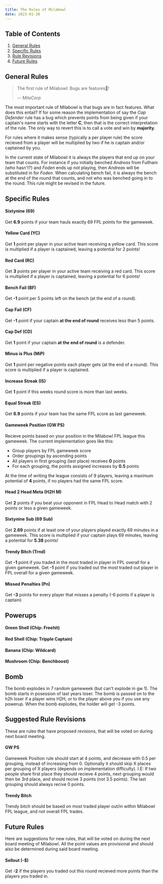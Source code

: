 ```yaml
---
title: The Rules of Milabowl
date: 2023-01-30
---
```

## Table of Contents
1. [General Rules](#general-rules)
2. [Specific Rules](#specific-rules)
3. [Rule Revisions](#suggested-rule-revisions)
4. [Future Rules](#future-rules)
    
## General Rules

> The first rule of Milabowl: Bugs are features🐛!
>
> -- <cite>MilaCorp</cite>

The most important rule of Milabowl is that bugs are in fact features.
What does this entail? If for some reason the implementation of say the 
_Cap Defender_ rule has a bug which prevents points from being given
if your captain's name starts with the letter **C**, then that is the
correct interpretation of the rule. The only way to revert this is to
call a vote and win by **majority**.

For rules where it makes sense (typically a per player rule) the score 
recieved from a player will be multiplied by two if he is captain and/or 
captained by you.

In the current state of Milabowl it is always the players that end up
on your team that counts. For instance if you initially benched _Andreas_
from Fullham (who hasn't?) and _Foden_ ends up not playing, then _Andreas_
will be substituted in for _Foden_. When calculating bench fail, it is
always the bench at the end of the round that counts, and not who was 
benched going in to the round. This rule might be revised in the future.

## Specific Rules

#### Sixtynine (69)
Get **6.9** points if your team hauls exactly 69 FPL points for the gameweek.

#### Yellow Card (YC)
Get **1** point per player in your active team receiving a yellow card.
This score is multiplied if a player is captained, leaving a potential
for 2 points!

#### Red Card (RC)
Get **3** points per player in your active team receiving a red card.
This score is multiplied if a player is captained, leaving a potential
for 6 points!

#### Bench Fail (BF)
Get **-1** point per 5 points left on the bench (at the end of a round).

#### Cap Fail (CF)
Get **-1** point if your captain __at the end of round__ receives less
than 5 points.

#### Cap Def (CD)
Get **1** point if your captain __at the end of round__ is a defender.

#### Minus is Plus (MiP)
Get **1** point per negative points each player gets (at the end of a round).
This score is multiplied if a player is captained.

#### Increase Streak (IS)
Get **1** point if this weeks round score is more than last weeks.

#### Equal Streak (ES)
Get **6.9** points if your team has the same FPL score as last gameweek.

#### Gameweek Position (GW PS)
Recieve points based on your position in the Milabowl FPL league this gameweek.
The current implementation goes like this:
- Group players by FPL gameweek score
- Order groupings by ascending points
- All players in first grouping (last place) receives **0** points
- For each grouping, the points assigned increases by **0.5** points
 
At the time of writing the league consists of 9 players, leaving a maximum
potential of **4** points, if no players had the same FPL score.

#### Head 2 Head Meta (H2H M)
Get **2** points if you beat your opponent in FPL Head to Head match with
2 points or less a given gameweek.

#### Sixtynine Sub (69 Sub)
Get **2.69** points if at least one of your players played exactly 69 minutes
in a gameweek. This score is multiplied if your captain plays 69 minutes, 
leaving a potential for **5.38** points!

#### Trendy Bitch (Trnd)
Get **-1** point if you traded in the most traded in player in FPL overall 
for a given gameweek. Get **-1** point if you traded out the most traded out 
player in FPL overall for a given gameweek.

#### Missed Penalties (Pn)
Get **-3** points for every player that misses a penalty (-6 points if a player
is captain)

## Powerups

#### Green Shell (Chip: Freehit)

#### Red Shell (Chip: Tripple Captain)

#### Banana (Chip: Wildcard)

#### Mushroom (Chip: Benchboost)

## Bomb
The bomb explodes in 7 random gameweek (but can't explode in gw 1). The bomb 
starts in posession of last years loser. The bomb is passed on to the h2h loser
if a player wins H2H, or to the player above you if you use any powerup. When
the bomb explodes, the holder will get -3 points.

## Suggested Rule Revisions
These are rules that have proposed revisions, that will be voted on during 
next board meeting.

#### GW PS 
Gameweek Position rule should start at 4 points, and decrease with 0.5 per 
grouping, instead of increasing from 0. Optionally it should skip X places
per grouping of X players (depends on implementation difficulty). I.E: If
two people share first place they should recieve 4 points, next grouping 
would then be 3rd place, and should recive 3 points (not 3.5 points). The
last grouping should always recive 0 points.

#### Trendy Bitch
Trendy bitch should be based on most traded player out/in within Milabowl 
FPL league, and not overall FPL trades.

## Future Rules
Here are suggestions for new rules, that will be voted on during the next 
board meeting of Milabowl. All the point values are provisional and should
also be determined during said board meeting.

#### Sellout (-$)
Get **-2** if the players you traded out this round recieved more points than
the players you traded in.